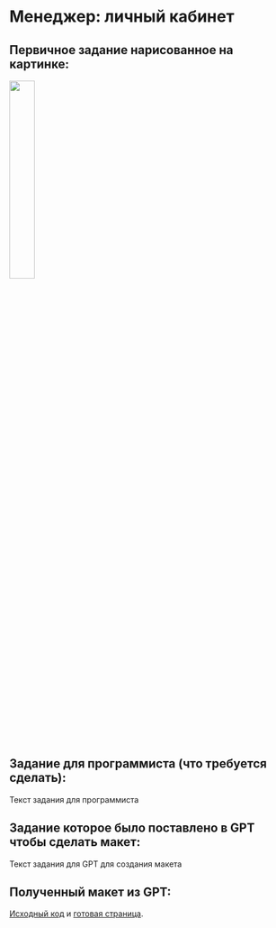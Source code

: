 # Менеджер: личный кабинет

## Первичное задание нарисованное на картинке:
<p >
    <img src="/wiki/manager-orders-in-work.jpg" width="30%">
</p>

## Задание для программиста (что требуется сделать):

Текст задания для программиста

## Задание которое было поставлено в GPT чтобы сделать макет:

Текст задания для GPT для создания макета

## Полученный макет из GPT:

[Исходный код](/wiki/pages/manager-orders-in-work.html) и <a href="https://htmlpreview.github.io?https://github.com/matveynator/restar/blob/main/wiki/pages/manager-orders-in-work.html">готовая страница</a>.
